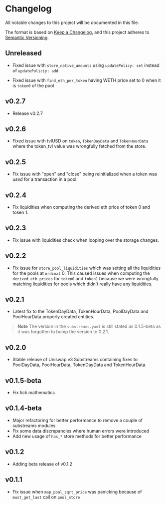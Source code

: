 # Changelog

All notable changes to this project will be documented in this file.

The format is based on [Keep a Changelog](https://keepachangelog.com/en/1.0.0/),
and this project adheres to [Semantic Versioning](https://semver.org/spec/v2.0.0.html).

## Unreleased

* Fixed issue with `store_native_amounts` using `updatePolicy: set` instead of `updatePoliciy: add`

* Fixed issue with `find_eth_per_token` having WETH price set to 0 when it is `token0` of the pool

## v0.2.7

* Release v0.2.7

## v0.2.6

* Fixed issue with tvlUSD on `token`, `TokenDayData` and `TokenHourData` where the token_tvl value was wrongfully fetched from the store.

## v0.2.5

* Fix issue with "open" and "close" being reinitialized when a token was _used_ for a transaction in a pool.

## v0.2.4

* Fix liquidities when computing the derived eth  price of token 0 and token 1.

## v0.2.3

* Fix issue with liquidities check when looping over the storage changes. 

## v0.2.2

* Fix issue for `store_pool_liquidities` which was setting all the liquidities for the pools at `ordinal` 0. This caused issues when computing the `derived_eth_prices` for `token0` and `token1` because we were wrongfully matching liquidities for pools which didn't really have any liquidities.

## v0.2.1

* Latest fix to the TokenDayData, TokenHourData, PoolDayData and PoolHourData properly created entities.

> **Note** The version in the `substreams.yaml` is still stated as 0.1.5-beta as it was forgotten to bump the version to 0.2.1.

## v0.2.0

* Stable release of Uniswap v3 Substreams containing fixes to PoolDayData, PoolHourData, TokenDayData and TokenHourData.

## v0.1.5-beta

* Fix tick mathematics

## v0.1.4-beta

* Major refactoring for better performance to remove a couple of substreams modules
* Fix some data discrepancies where human errors were introduced
* Add new usage of `has_*` store methods for better performance

## v0.1.2

* Adding beta release of v0.1.2

## v0.1.1

* Fix issue when `map_pool_sqrt_price` was panicking because of `must_get_last` call on `pool_store` 
